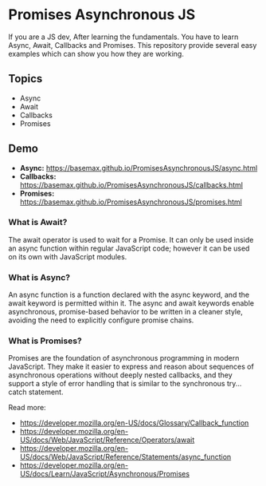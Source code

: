 # Promises Asynchronous JS

If you are a JS dev, After learning the fundamentals. You have to learn Async, Await, Callbacks and Promises. This repository provide several easy examples which can show you how they are working.

## Topics

- Async
- Await
- Callbacks
- Promises


## Demo

- **Async:** https://basemax.github.io/PromisesAsynchronousJS/async.html
- **Callbacks:** https://basemax.github.io/PromisesAsynchronousJS/callbacks.html
- **Promises:** https://basemax.github.io/PromisesAsynchronousJS/promises.html

### What is Await?

The await operator is used to wait for a Promise. It can only be used inside an async function within regular JavaScript code; however it can be used on its own with JavaScript modules.

### What is Async?

An async function is a function declared with the async keyword, and the await keyword is permitted within it. The async and await keywords enable asynchronous, promise-based behavior to be written in a cleaner style, avoiding the need to explicitly configure promise chains.

### What is Promises?

Promises are the foundation of asynchronous programming in modern JavaScript. They make it easier to express and reason about sequences of asynchronous operations without deeply nested callbacks, and they support a style of error handling that is similar to the synchronous try... catch statement.

Read more:

- https://developer.mozilla.org/en-US/docs/Glossary/Callback_function
- https://developer.mozilla.org/en-US/docs/Web/JavaScript/Reference/Operators/await
- https://developer.mozilla.org/en-US/docs/Web/JavaScript/Reference/Statements/async_function
- https://developer.mozilla.org/en-US/docs/Learn/JavaScript/Asynchronous/Promises
